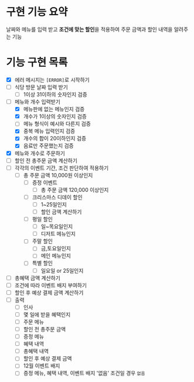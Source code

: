 # 구현 기능 요약

날짜와 메뉴를 입력 받고 **조건에 맞는 할인**을 적용하여 주문 금액과 할인 내역을 알려주는 기능

# 기능 구현 목록

- [x] 에러 메시지는 `[ERROR]`로 시작하기
- [ ] 식당 방문 날짜 입력 받기
    - [ ] 1이상 31이하의 숫자인지 검증
- [ ] 메뉴와 개수 입력받기
    - [x] 메뉴판에 없는 메뉴인지 검증
    - [x] 개수가 1이상의 숫자인지 검증
    - [ ] 메뉴 형식이 예시와 다른지 검증
    - [x] 중복 메뉴 입력인지 검증
    - [x] 개수의 합이 20이하인지 검증
    - [x] 음료만 주문했는지 검증
- [x] 메뉴와 개수로 주문하기
- [ ] 할인 전 총주문 금액 계산하기
- [ ] 각각의 이벤트 기간, 조건 판단하여 적용하기
    - [ ] 총 주문 금액 10,000원 이상인지
        - [ ] 증정 이벤트
            - [ ] 총 주문 금액 120,000 이상인지
        - [ ] 크리스마스 디데이 할인
            - [ ] 1~25일인지
            - [ ] 할인 금액 계산하기
        - [ ] 평일 할인
            - [ ] 일~목요일인지
            - [ ] 디저트 메뉴인지
        - [ ] 주말 할인
            - [ ] 금,토요일인지
            - [ ] 메인 메뉴인지
        - [ ] 특별 할인
            - [ ] 일요일 or 25일인지
- [ ] 총혜택 금액 계산하기
- [ ] 조건에 따라 이벤트 배지 부여하기
- [ ] 할인 후 예상 결제 금액 계산하기
- [ ] 출력
    - [ ] 인사
    - [ ] 몇 일에 받을 혜택인지
    - [ ] 주문 메뉴
    - [ ] 할인 전 총주문 금액
    - [ ] 증정 메뉴
    - [ ] 혜택 내역
    - [ ] 총혜택 내역
    - [ ] 할인 후 예상 결제 금액
    - [ ] 12월 이벤트 배지
    - [ ] 증정 메뉴, 혜택 내역, 이벤트 배지 '없음' 조건일 경우 `없음`